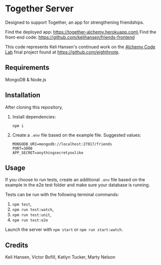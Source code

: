 # Together Server

Designed to support Together, an app for strengthening friendships.

Find the deployed app: https://together-alchemy.herokuapp.com\
Find the front-end code: https://github.com/kelihansen/friends-frontend

This code represents Keli Hansen's continued work on the [Alchemy Code Lab](https://www.alchemycodelab.com) final project found at https://github.com/eighthnote.

## Requirements

MongoDB & Node.js

## Installation

After cloning this repository,

1. Install dependencies:

    ```
    npm i
    ```

1. Create a `.env` file based on the example file. Suggested values:

    ```
    MONGODB_URI=mongodb://localhost:27017/friends
    PORT=3000
    APP_SECRET=anythingsecretyoulike
    ```


## Usage

If you choose to run tests, create an additional `.env` file based on the example in the e2e test folder and make sure your database is running.

Tests can be run with the following terminal commands:
1. `npm test`,
1. `npm run test:watch`,
1. `npm run test:unit`,
1. `npm run test:e2e`

Launch the server with `npm start` or `npm run start:watch`.

## Credits

Keli Hansen, Victor Bofill, Katlyn Tucker, Marty Nelson